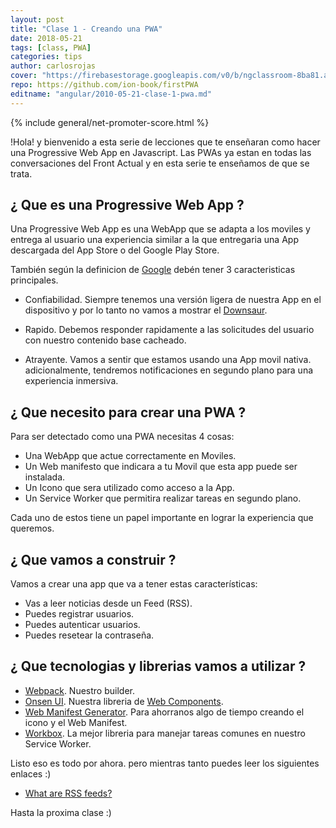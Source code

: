 ```yaml
---
layout: post
title: "Clase 1 - Creando una PWA"
date: 2018-05-21
tags: [class, PWA]
categories: tips
author: carlosrojas
cover: "https://firebasestorage.googleapis.com/v0/b/ngclassroom-8ba81.appspot.com/o/posts%2F2010-05-15-clase-1-pwa%2FCopia%20de%20E2E%20Testing%20con%20IONIC.png?alt=media&token=e4c375b7-f6cc-4cc2-922a-3ffd9e03745f"
repo: https://github.com/ion-book/firstPWA
editname: "angular/2010-05-21-clase-1-pwa.md"
---
```


<amp-img width="1024" height="512" layout="responsive" src="https://firebasestorage.googleapis.com/v0/b/ngclassroom-8ba81.appspot.com/o/posts%2F2010-05-15-clase-1-pwa%2FCopia%20de%20E2E%20Testing%20con%20IONIC.png?alt=media&token=e4c375b7-f6cc-4cc2-922a-3ffd9e03745f"></amp-img>

{% include general/net-promoter-score.html %} 

!Hola! y bienvenido a esta serie de lecciones que te enseñaran como hacer una Progressive Web App en Javascript. Las PWAs ya estan en todas las conversaciones del Front Actual y en esta serie te enseñamos de que se trata. 


<!--summary-->

## ¿ Que es una Progressive Web App ?

Una Progressive Web App es una WebApp que se adapta a los moviles y entrega al usuario una experiencia similar a la que entregaria una App descargada del App Store o del Google Play Store.

También según la definicion de [Google](https://developers.google.com/web/progressive-web-apps/) debén tener 3 caracteristicas principales. 

- Confiabilidad. Siempre tenemos una versión ligera de nuestra App en el dispositivo y por lo tanto no vamos a mostrar el [Downsaur](http://mentalfloss.com/article/81480/google-chromes-hidden-dinosaur-game-lets-you-play-offline).

- Rapido. Debemos responder rapidamente a las solicitudes del usuario con nuestro contenido base cacheado. 

- Atrayente. Vamos a sentir que estamos usando una App movil nativa. adicionalmente, tendremos notificaciones en segundo plano para una experiencia inmersiva.

## ¿ Que necesito para crear una PWA ?

Para ser detectado como una PWA necesitas 4 cosas:

- Una WebApp que actue correctamente en Moviles.
- Un Web manifesto que indicara a tu Movil que esta app puede ser instalada.
- Un Icono que sera utilizado como acceso a la App.
- Un Service Worker que permitira realizar tareas en segundo plano.

Cada uno de estos tiene un papel importante en lograr la experiencia que queremos.

## ¿ Que vamos a construir ?

Vamos a crear una app que va a tener estas características:

- Vas a leer noticias desde un Feed (RSS).
- Puedes registrar usuarios.
- Puedes autenticar usuarios.
- Puedes resetear la contraseña.

## ¿ Que tecnologias y librerias vamos a utilizar ?

- [Webpack](https://webpack.js.org/). Nuestro builder.
- [Onsen UI](https://onsen.io/). Nuestra libreria de [Web Components](https://www.webcomponents.org/).
- [Web Manifest Generator](https://app-manifest.firebaseapp.com/). Para ahorranos algo de tiempo creando el icono y el Web Manifest.
- [Workbox](https://developers.google.com/web/tools/workbox/guides/codelabs/webpack). La mejor libreria para manejar tareas comunes en nuestro Service Worker.

Listo eso es todo por ahora. pero mientras tanto puedes leer los siguientes enlaces :)

* [What are RSS feeds?](https://www.lifewire.com/rss-101-3482781)

Hasta la proxima clase :)